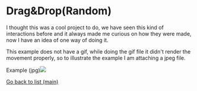 # Drag&Drop(Random)

I thought this was a cool project to do, we have seen this kind of interactions before and it always made me curious on how they were made, now I have an idea of one way of doing it.

This example does not have a gif, while doing the gif file it didn't render the movement properly, so to illustrate the example I am attaching a jpeg file.

Example (jpg)![](<https://raw.githubusercontent.com/deivmaik/CodePractice/0-MainMenu/Backup/12-Drag%26Drop(Random)/dragNdrop.jpg>)

[Go back to list (main)](https://github.com/deivmaik/CodePractice)
